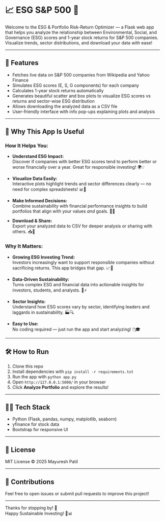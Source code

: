 # 📈 ESG S&P 500 🌿

Welcome to the ESG & Portfolio Risk-Return Optimizer — a Flask web app that helps you analyze the relationship between Environmental, Social, and Governance (ESG) scores and 1-year stock returns for S&P 500 companies. Visualize trends, sector distributions, and download your data with ease! 

---

## 🚀 Features

- Fetches live data on S&P 500 companies from Wikipedia and Yahoo Finance  
- Simulates ESG scores (E, S, G components) for each company  
- Calculates 1-year stock returns automatically  
- Generates beautiful scatter and box plots to visualize ESG scores vs returns and sector-wise ESG distribution  
- Allows downloading the analyzed data as a CSV file  
- User-friendly interface with info pop-ups explaining plots and analysis  

---

## 🌟 Why This App Is Useful

### How It Helps You:

- **Understand ESG Impact:**  
  Discover if companies with better ESG scores tend to perform better or worse financially over a year. Great for responsible investing! 🌍💡

- **Visualize Data Easily:**  
  Interactive plots highlight trends and sector differences clearly — no need for complex spreadsheets! 📊👀

- **Make Informed Decisions:**  
  Combine sustainability with financial performance insights to build portfolios that align with your values *and* goals. 💸🌱

- **Download & Share:**  
  Export your analyzed data to CSV for deeper analysis or sharing with others. 📥🤝

### Why It Matters:

- **Growing ESG Investing Trend:**  
  Investors increasingly want to support responsible companies without sacrificing returns. This app bridges that gap. 📈🌿

- **Data-Driven Sustainability:**  
  Turns complex ESG and financial data into actionable insights for investors, students, and analysts. 🧠⚡

- **Sector Insights:**  
  Understand how ESG scores vary by sector, identifying leaders and laggards in sustainability. 🏭🔍

- **Easy to Use:**  
  No coding required — just run the app and start analyzing! 🖱️🎓

---

## 🛠️ How to Run

1. Clone this repo  
2. Install dependencies with `pip install -r requirements.txt`  
3. Run the app with `python app.py`  
4. Open `http://127.0.0.1:5000/` in your browser  
5. Click **Analyze Portfolio** and explore the results!

---

## 👩‍💻 Tech Stack

- Python (Flask, pandas, numpy, matplotlib, seaborn)  
- yfinance for stock data  
- Bootstrap for responsive UI  

---

## 📄 License

MIT License © 2025 Mayuresh Patil

---

## 🙌 Contributions

Feel free to open issues or submit pull requests to improve this project!

---

Thanks for stopping by! 🌟  
Happy Sustainable Investing! 🌱📊
